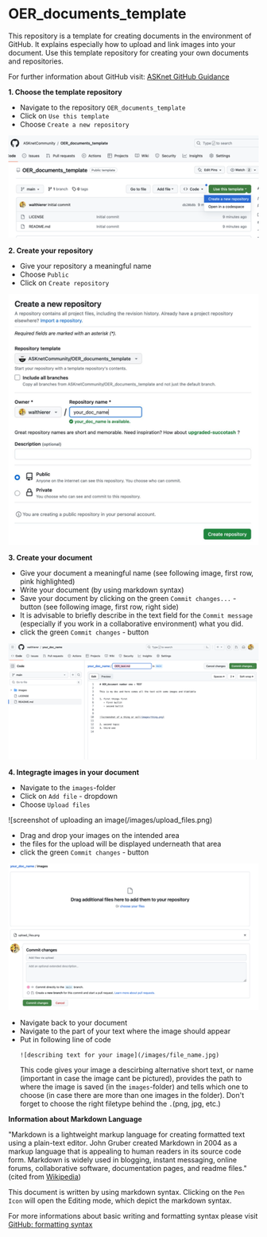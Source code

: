 # OER_documents_template

This repository is a template for creating documents in the environment of GitHub. It explains especially how to upload and link images into your document. Use this template repository for creating your own documents and repositories. 

For further information about GitHub visit: [ASKnet GitHub Guidance](https://asknet-open-training.github.io/Github-Guidance/)

**1. Choose the template repository**
   - Navigate to the repository `OER_documents_template`
   - Click on `Use this template`
   - Choose `Create a new repository`

     
![screenshot of choosing a template repository](/images/use_template.png)


**2. Create your repository**
  - Give your repository a meaningful name
  - Choose `Public` 
  - Click on `Create repository`

![screenshot of creating the repository](/images/create_repository.jpg)


**3. Create your document**
   - Give your document a meaningful name (see following image, first row, pink highlighted)
   - Write your document (by using markdown syntax)
   - Save your document by clicking on the green `Commit changes...` - button (see following image, first row, right side)
   - It is advisable to briefly describe in the text field for the `Commit message` (especially if you work in a collaborative environment) what you did.
   - click the green `Commit changes` - button


![screenshot of creating the repository](/images/create_document.png)


**4. Integragte images in your document**
   - Navigate to the `images`-folder
   - Click on `Add file` - dropdown
   - Choose `Upload files`


![screenshot of uploading an image(/images/upload_files.png)

   - Drag and drop your images on the intended area
   - the files for the upload will be displayed underneath that area
   - click the green `Commit changes` - button

![screenshot of uploading an image part 2](/images/upload_files_2.png)


   - Navigate back to your document
   - Navigate to the part of your text where the image should appear
   - Put in following line of code
     ```
     ![describing text for your image](/images/file_name.jpg)
     ```
     This code gives your image a descirbing alternative short text, or name (important in case the image cant be pictured), provides the path to where the image is saved (in the `images`-folder) and tells which one to choose (in case there are more than one images in the folder). Don't forget to choose the right filetype behind the `.`(png, jpg, etc.)


**Information about Markdown Language**

"Markdown is a lightweight markup language for creating formatted text using a plain-text editor. John Gruber created Markdown in 2004 as a markup language that is appealing to human readers in its source code form. Markdown is widely used in blogging, instant messaging, online forums, collaborative software, documentation pages, and readme files." (cited from [Wikipedia](https://en.wikipedia.org/wiki/Markdown))

This document is written by using markdown syntax. Clicking on the `Pen Icon` will open the Editing mode, which depict the markdown syntax.

For more informations about basic writing and formatting syntax please visit [GitHub: formatting syntax](https://docs.github.com/en/get-started/writing-on-github/getting-started-with-writing-and-formatting-on-github/basic-writing-and-formatting-syntax)

